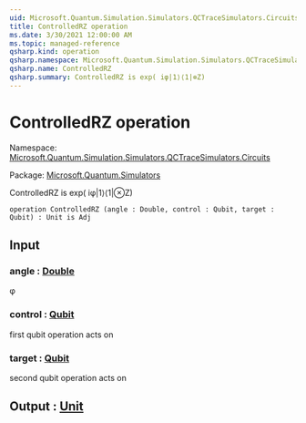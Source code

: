 ```yaml
---
uid: Microsoft.Quantum.Simulation.Simulators.QCTraceSimulators.Circuits.ControlledRZ
title: ControlledRZ operation
ms.date: 3/30/2021 12:00:00 AM
ms.topic: managed-reference
qsharp.kind: operation
qsharp.namespace: Microsoft.Quantum.Simulation.Simulators.QCTraceSimulators.Circuits
qsharp.name: ControlledRZ
qsharp.summary: ControlledRZ is exp( iφ|1⟩⟨1|⊗Z)
---
```


# ControlledRZ operation

Namespace: [Microsoft.Quantum.Simulation.Simulators.QCTraceSimulators.Circuits](xref:Microsoft.Quantum.Simulation.Simulators.QCTraceSimulators.Circuits)

Package: [Microsoft.Quantum.Simulators](https://nuget.org/packages/Microsoft.Quantum.Simulators)


ControlledRZ is exp( iφ|1⟩⟨1|⊗Z)

```qsharp
operation ControlledRZ (angle : Double, control : Qubit, target : Qubit) : Unit is Adj
```


## Input

### angle : [Double](xref:microsoft.quantum.lang-ref.double)

φ


### control : [Qubit](xref:microsoft.quantum.lang-ref.qubit)

first qubit operation acts on


### target : [Qubit](xref:microsoft.quantum.lang-ref.qubit)

second qubit operation acts on



## Output : [Unit](xref:microsoft.quantum.lang-ref.unit)

